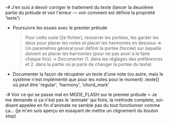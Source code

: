 -#  J'en suis à devoir corriger le traitement du texte (lancer la deuxième partie
    du prélude et voir l'erreur — voir comment est définie la propriété 'texte')
  
* Poursuivre les essais avec le premier prélude
  > Pour cette suite (2e fichier), resserrer les portées, les garder les deux
    pour placer les notes et placer les harmonies en dessous
    => Un paramètres général pour définir la portée (forcée) sur laquelle doivent
    se placer les harmonies (pour ne pas avoir à le faire chaque fois)
    -> Documenter (1. dans les réglages des préférences et 2. dans la partie où
       je parle de changer la portée du texte)    

* Documenter la façon de récupérer un texte d'une note (ou autre, mais le système n'est implémenté que pour les notes pour le moment)
    <note>.texte[<cle>] où <cle> peut être 'regular', 'harmony', 'chord_mark'


-# Voir ce qui se passe mal en MODE_FLASH sur le premier prélude
    > Je me demande si ça n'est pas le 'animate' qui foire, la méthode complete,
    soi-disant appelée en fin d'animate ne semble pas du tout fonctionner comme
    ça… (je m'en suis aperçu en essayant de mettre un clignement du bouton stop)    


